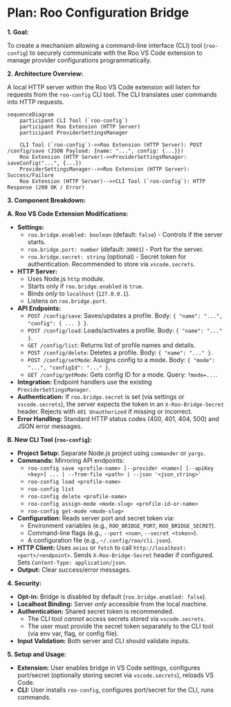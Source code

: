 # Plan: Roo Configuration Bridge

**1. Goal:**

To create a mechanism allowing a command-line interface (CLI) tool (`roo-config`) to securely communicate with the Roo VS Code extension to manage provider configurations programmatically.

**2. Architecture Overview:**

A local HTTP server within the Roo VS Code extension will listen for requests from the `roo-config` CLI tool. The CLI translates user commands into HTTP requests.

```mermaid
sequenceDiagram
    participant CLI Tool (`roo-config`)
    participant Roo Extension (HTTP Server)
    participant ProviderSettingsManager

    CLI Tool (`roo-config`)->>Roo Extension (HTTP Server): POST /config/save (JSON Payload: {name: "...", config: {...}})
    Roo Extension (HTTP Server)->>ProviderSettingsManager: saveConfig("...", {...})
    ProviderSettingsManager-->>Roo Extension (HTTP Server): Success/Failure
    Roo Extension (HTTP Server)-->>CLI Tool (`roo-config`): HTTP Response (200 OK / Error)
```

**3. Component Breakdown:**

**A. Roo VS Code Extension Modifications:**

- **Settings:**
    - `roo.bridge.enabled: boolean` (default: `false`) - Controls if the server starts.
    - `roo.bridge.port: number` (default: `30001`) - Port for the server.
    - `roo.bridge.secret: string` (optional) - Secret token for authentication. Recommended to store via `vscode.secrets`.
- **HTTP Server:**
    - Uses Node.js `http` module.
    - Starts only if `roo.bridge.enabled` is `true`.
    - Binds _only_ to `localhost` (`127.0.0.1`).
    - Listens on `roo.bridge.port`.
- **API Endpoints:**
    - `POST /config/save`: Saves/updates a profile. Body: `{ "name": "...", "config": { ... } }`.
    - `POST /config/load`: Loads/activates a profile. Body: `{ "name": "..." }`.
    - `GET /config/list`: Returns list of profile names and details.
    - `POST /config/delete`: Deletes a profile. Body: `{ "name": "..." }`.
    - `POST /config/setMode`: Assigns config to a mode. Body: `{ "mode": "...", "configId": "..." }`.
    - `GET /config/getMode`: Gets config ID for a mode. Query: `?mode=...`.
- **Integration:** Endpoint handlers use the existing `ProviderSettingsManager`.
- **Authentication:** If `roo.bridge.secret` is set (via settings or `vscode.secrets`), the server expects the token in an `X-Roo-Bridge-Secret` header. Rejects with `401 Unauthorized` if missing or incorrect.
- **Error Handling:** Standard HTTP status codes (400, 401, 404, 500) and JSON error messages.

**B. New CLI Tool (`roo-config`):**

- **Project Setup:** Separate Node.js project using `commander` or `yargs`.
- **Commands:** Mirroring API endpoints:
    - `roo-config save <profile-name> [--provider <name>] [--apiKey <key>] ... | --from-file <path> | --json '<json_string>'`
    - `roo-config load <profile-name>`
    - `roo-config list`
    - `roo-config delete <profile-name>`
    - `roo-config assign-mode <mode-slug> <profile-id-or-name>`
    - `roo-config get-mode <mode-slug>`
- **Configuration:** Reads server port and secret token via:
    - Environment variables (e.g., `ROO_BRIDGE_PORT`, `ROO_BRIDGE_SECRET`).
    - Command-line flags (e.g., `--port <num>`, `--secret <token>`).
    - A configuration file (e.g., `~/.config/roo/cli.json`).
- **HTTP Client:** Uses `axios` or `fetch` to call `http://localhost:<port>/<endpoint>`. Sends `X-Roo-Bridge-Secret` header if configured. Sets `Content-Type: application/json`.
- **Output:** Clear success/error messages.

**4. Security:**

- **Opt-in:** Bridge is disabled by default (`roo.bridge.enabled: false`).
- **Localhost Binding:** Server _only_ accessible from the local machine.
- **Authentication:** Shared secret token is recommended.
    - The CLI tool _cannot_ access secrets stored via `vscode.secrets`.
    - The user must provide the secret token separately to the CLI tool (via env var, flag, or config file).
- **Input Validation:** Both server and CLI should validate inputs.

**5. Setup and Usage:**

- **Extension:** User enables bridge in VS Code settings, configures port/secret (optionally storing secret via `vscode.secrets`), reloads VS Code.
- **CLI:** User installs `roo-config`, configures port/secret for the CLI, runs commands.
